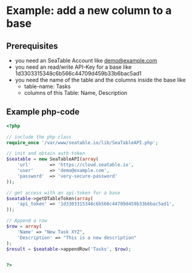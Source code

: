 # Example: add a new column to a base

## Prerequisites

* you need an SeaTable Account like demo@example.com
* you need an read/write API-Key for a base like 1d3303315348c6b566c44709d459b33b6bac5ad1
* you need the name of the table and the columns inside the base like 
  * table-name: Tasks
  * columns of this Table: Name, Description

## Example php-code


```php
<?php

// include the php class
require_once '/var/www/seatable.io/lib/SeaTableAPI.php';

// init and obtain auth token
$seatable = new SeaTableAPI(array(
    'url'       => 'https://cloud.seatable.io', 
    'user'      => 'demo@example.com',
    'password'  => 'very-secure-password'
));

// get access with an api-token for a base
$seatable->getDTableToken(array(
	'api_token' => '1d3303315348c6b566c44709d459b33b6bac5ad1',
));

// Append a row
$row = array(
	'Name' => "New Task XYZ",
	'Description' => "This is a new description"
);
$result = $seatable->appendRow('Tasks', $row);


?>
```